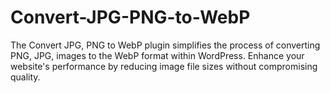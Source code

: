# Convert-JPG-PNG-to-WebP
The Convert JPG, PNG to WebP plugin simplifies the process of converting PNG, JPG, images to the WebP format within WordPress. Enhance your website's performance by reducing image file sizes without compromising quality.
